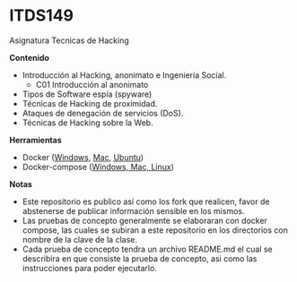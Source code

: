 # ITDS149
Asignatura Tecnicas de Hacking

**Contenido**
 - Introducción al Hacking, anonimato e Ingeniería Social.
	 - C01 Introducción al anonimato
 - Tipos de Software espía (spyware)
 - Técnicas de Hacking de proximidad.
 - Ataques de denegación de servicios (DoS).
 - Técnicas de Hacking sobre la Web.

**Herramientas**
 - Docker ([Windows](https://hub.docker.com/editions/community/docker-ce-desktop-windows),  [Mac](https://docs.docker.com/docker-for-mac/install/#download-docker-for-mac), [Ubuntu](https://docs.docker.com/install/linux/docker-ce/ubuntu/))
 - Docker-compose ([Windows, Mac, Linux](https://docs.docker.com/compose/install/))
 
**Notas**
 - Este repositorio es publico así como los fork que realicen, favor de abstenerse de publicar información sensible en los mismos.
 - Las pruebas de concepto generalmente se elaboraran con docker compose, las cuales se subiran a este repositorio en los directorios con nombre de la clave de la clase.
 - Cada prueba de concepto tendra un archivo README.md el cual se describira en que consiste la prueba de concepto, asi  como las instrucciones para poder ejecutarlo.
